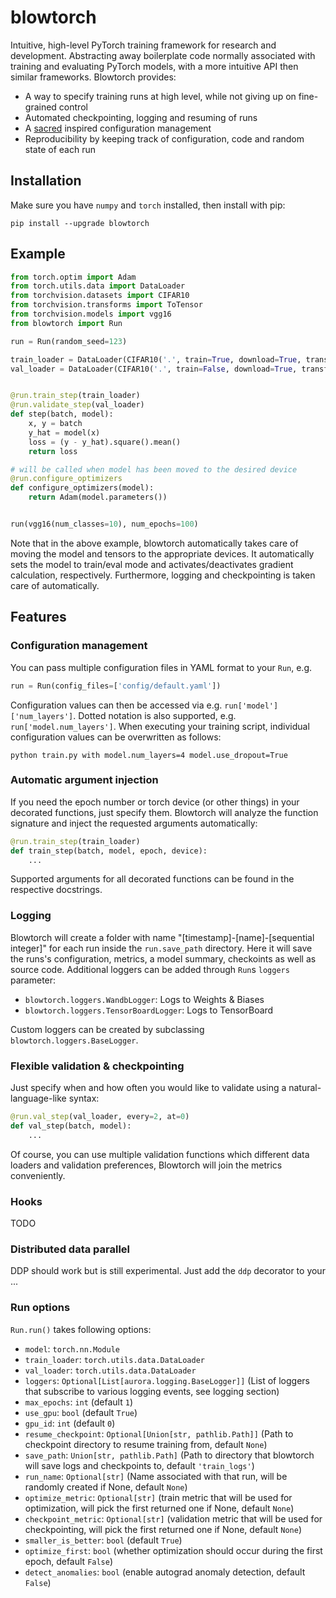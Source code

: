 # blowtorch

Intuitive, high-level PyTorch training framework for research and development. Abstracting away boilerplate code normally associated with training and evaluating PyTorch models, with a more intuitive API then similar frameworks. Blowtorch provides:

* A way to specify training runs at high level, while not giving up on fine-grained control
* Automated checkpointing, logging and resuming of runs
* A [sacred](https://github.com/IDSIA/sacred) inspired configuration management
* Reproducibility by keeping track of configuration, code and random state of each run

## Installation
Make sure you have `numpy` and `torch` installed, then install with pip:

```shell script
pip install --upgrade blowtorch
```

## Example
```python
from torch.optim import Adam
from torch.utils.data import DataLoader
from torchvision.datasets import CIFAR10
from torchvision.transforms import ToTensor
from torchvision.models import vgg16
from blowtorch import Run

run = Run(random_seed=123)

train_loader = DataLoader(CIFAR10('.', train=True, download=True, transform=ToTensor()))
val_loader = DataLoader(CIFAR10('.', train=False, download=True, transform=ToTensor()))


@run.train_step(train_loader)
@run.validate_step(val_loader)
def step(batch, model):
    x, y = batch
    y_hat = model(x)
    loss = (y - y_hat).square().mean()
    return loss

# will be called when model has been moved to the desired device 
@run.configure_optimizers
def configure_optimizers(model):
    return Adam(model.parameters())


run(vgg16(num_classes=10), num_epochs=100)
```

Note that in the above example, blowtorch automatically takes care of moving the model and tensors to the appropriate devices. It automatically sets the model to train/eval mode and activates/deactivates gradient calculation, respectively. Furthermore, logging and checkpointing is taken care of automatically.

## Features

### Configuration management
You can pass multiple configuration files in YAML format to your `Run`, e.g.
```python
run = Run(config_files=['config/default.yaml'])
```
Configuration values can then be accessed via e.g. `run['model']['num_layers']`. Dotted notation is also supported, e.g. `run['model.num_layers']`.  When executing your training script, individual configuration values can be overwritten as follows:

```shell script
python train.py with model.num_layers=4 model.use_dropout=True
```

### Automatic argument injection
If you need the epoch number or torch device (or other things) in your decorated functions, just specify them. Blowtorch will analyze the function signature and inject the requested arguments automatically:

```python
@run.train_step(train_loader)
def train_step(batch, model, epoch, device):
    ...
```

Supported arguments for all decorated functions can be found in the respective docstrings.

### Logging
Blowtorch will create a folder with name "[timestamp]-[name]-[sequential integer]" for each run inside the `run.save_path` directory. Here it will save the runs's configuration, metrics, a model summary, checkoints as well as source code. Additional loggers can be added through `Run`s `loggers` parameter:

* `blowtorch.loggers.WandbLogger`: Logs to Weights & Biases
* `blowtorch.loggers.TensorBoardLogger`: Logs to TensorBoard

Custom loggers can be created by subclassing `blowtorch.loggers.BaseLogger`.

### Flexible validation & checkpointing
Just specify when and how often you would like to validate using a natural-language-like syntax:

```python
@run.val_step(val_loader, every=2, at=0)
def val_step(batch, model):
    ...
```

Of course, you can use multiple validation functions which different data loaders and validation preferences, Blowtorch will join the metrics conveniently.

### Hooks
TODO

### Distributed data parallel
DDP should work but is still experimental. Just add the `ddp` decorator to your ...

### Run options
`Run.run()` takes following options:
* `model`: `torch.nn.Module`
* `train_loader`: `torch.utils.data.DataLoader`
* `val_loader`: `torch.utils.data.DataLoader`
* `loggers`: `Optional[List[aurora.logging.BaseLogger]]` (List of loggers that subscribe to various logging events, see logging section)
* `max_epochs`: `int` (default `1`)
* `use_gpu`: `bool` (default `True`)
* `gpu_id`: `int` (default `0`)
* `resume_checkpoint`: `Optional[Union[str, pathlib.Path]]` (Path to checkpoint directory to resume training from, default `None`)
* `save_path`: `Union[str, pathlib.Path]` (Path to directory that blowtorch will save logs and checkpoints to, default `'train_logs'`)
* `run_name`: `Optional[str]` (Name associated with that run, will be randomly created if None, default `None`)
* `optimize_metric`: `Optional[str]` (train metric that will be used for optimization, will pick the first returned one if None, default `None`)
* `checkpoint_metric`: `Optional[str]` (validation metric that will be used for checkpointing, will pick the first returned one if None, default `None`)
* `smaller_is_better`: `bool` (default `True`)
* `optimize_first`: `bool` (whether optimization should occur during the first epoch, default `False`)
* `detect_anomalies`: `bool` (enable autograd anomaly detection, default `False`)
